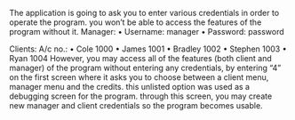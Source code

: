 The application is going to ask you to enter various credentials in order to operate the program. you won’t be able to access the features of the program without it.
Manager:
•    Username: manager
•    Password: password

Clients:    A/c no.:
•    Cole    1000
•    James    1001
•    Bradley    1002
•    Stephen    1003
•    Ryan        1004
However, you may access all of the features (both client and manager) of the program without entering any credentials, by entering “4” on the first screen where it asks you to choose between a client menu, manager menu and the credits. this unlisted option was used as a debugging screen for the program. through this screen, you may create new manager and client credentials so the program becomes usable.

